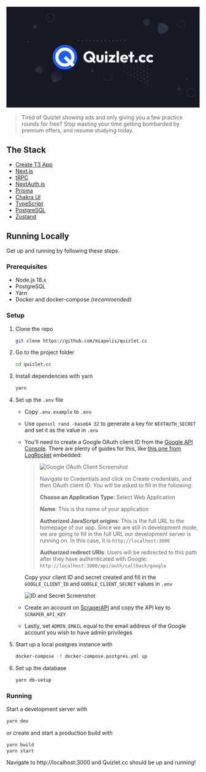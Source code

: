 [![og:image](./public/og-image.png)](https://quizlet.cc)

> Tired of Quizlet showing ads and only giving you a few practice rounds for free? Stop wasting your time getting bombarded by premium offers, and resume studying today.

## The Stack

- [Create T3 App](https://create.t3.gg)
- [Next.js](https://nextjs.org)
- [tRPC](https://trpc.io)
- [NextAuth.js](https://next-auth.js.org)
- [Prisma](https://prisma.io)
- [Chakra UI](https://chakra-ui.com)
- [TypeScript](https://www.typescriptlang.org)
- [PostgreSQL](https://www.postgresql.org)
- [Zustand](https://github.com/pmndrs/zustand)

## Running Locally
Get up and running by following these steps.

### Prerequisites
- Node.js 18.x
- PostgreSQL
- Yarn
- Docker and docker-compose _(recommended)_

### Setup
1. Clone the repo

   ```sh
   git clone https://github.com/miapolis/quizlet.cc
   ```
2. Go to the project folder

   ```sh
   cd quizlet.cc
   ````
3. Install dependencies with yarn

   ```sh
   yarn
   ```
4. Set up the `.env` file
   - Copy `.env.example` to `.env`
   - Use `openssl rand -base64 32` to generate a key for `NEXTAUTH_SECRET` and set it as the value in `.env`
   - You'll need to create a Google OAuth client ID from the [Google API Console](https://console.developers.google.com/). There are plenty of guides for this, like [this one from LogRocket](https://blog.logrocket.com/nextauth-js-for-next-js-client-side-authentication/#create-a-google-oauth-app) embedded:

      > ![Google OAuth Client Screenshot](https://files.readme.io/eca93af-GCPStep2OAuth.png)
      >
      >  Navigate to Credentials and click on Create credentials, and then OAuth client ID. You will be asked to fill in the following:
      >
      >  **Choose an Application Type**: Select Web Application
      >
      >  **Name**: This is the name of your application
      >
      >  **Authorized JavaScript origins**: This is the full URL to the homepage of our app. Since we are still in development mode, we are going to fill in the full URL our development server is running on. In this case, it is `http://localhost:3000`
      >
      >  **Authorized redirect URIs**: Users will be redirected to this path after they have authenticated with Google: `http://localhost:3000/api/auth/callback/google`

      Copy your client ID and secret created and fill in the `GOOGLE_CLIENT_ID` and `GOOGLE_CLIENT_SECRET` values in `.env`

      ![ID and Secret Screenshot](https://files.readme.io/a136be9-GCPOAuthstep5.png)
   - Create an account on [ScraperAPI](https://www.scraperapi.com) and copy the API key to `SCRAPER_API_KEY`
   - Lastly, set `ADMIN_EMAIL` equal to the email address of the Google account you wish to have admin privileges
5. Start up a local postgres instance with

   ```sh
   docker-compose -f docker-compose.postgres.yml up
   ````
6. Set up the database

   ```sh
   yarn db-setup
   ```

### Running
Start a development server with
```sh
yarn dev
```
or create and start a production build with
```
yarn build
yarn start
```

Navigate to http://localhost:3000 and Quizlet.cc should be up and running!


